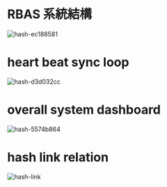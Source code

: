 # RBAS 系統結構

![hash-ec188581](pictures/rbas_spec_layout-ec188581.PNG)

# heart beat sync loop

![hash-d3d032cc](pictures/rbas-hb-loop-d3d032cc.PNG)

# overall system dashboard

![hash-5574b864](pictures/dashboard-20200213-5574b864.PNG)

# hash link relation

![hash-link](pictures/rbas-hash-link-.PNG)

